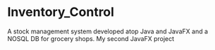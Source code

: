 # Inventory_Control
A stock management system developed atop Java and JavaFX and a NOSQL DB for grocery shops.
My second JavaFX project
